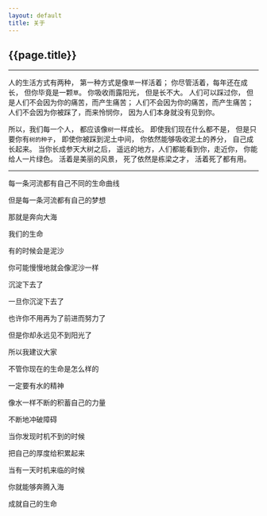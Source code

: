 ```yaml
---
layout: default
title: 关于
---
```



## {{page.title}}
* * *

人的生活方式有两种， 第一种方式是像`草`一样活着； 你尽管活着，每年还在成长， 但你毕竟是一颗`草`。 你吸收雨露阳光， 但是长不大。 人们可以踩过你， 但是人们不会因为你的痛苦，而产生痛苦； 人们不会因为你的痛苦，而产生痛苦； 人们不会因为你被踩了，而来怜悯你， 因为人们本身就没有见到你。 

所以，我们每一个人， 都应该像`树`一样成长。 即使我们现在什么都不是， 但是只要你有`树的种子`， 即使你被踩到泥土中间， 你依然能够吸收泥土的养分， 自己成长起来。 当你长成参天大树之后， 遥远的地方，人们都能看到你，走近你， 你能给人一片绿色。 活着是美丽的风景， 死了依然是栋梁之才， 活着死了都有用。

* * *

每一条河流都有自己不同的生命曲线

但是每一条河流都有自己的梦想

那就是奔向大海

我们的生命

有的时候会是泥沙

你可能慢慢地就会像泥沙一样

沉淀下去了

一旦你沉淀下去了

也许你不用再为了前进而努力了

但是你却永远见不到阳光了

所以我建议大家

不管你现在的生命是怎么样的

一定要有水的精神

像水一样不断的积蓄自己的力量

不断地冲破障碍

当你发现时机不到的时候

把自己的厚度给积累起来

当有一天时机来临的时候

你就能够奔腾入海

成就自己的生命